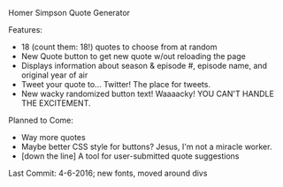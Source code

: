 Homer Simpson Quote Generator

Features:
* 18 (count them: 18!) quotes to choose from at random
* New Quote button to get new quote w/out reloading the page
* Displays information about season & episode #, episode name, and original year of air
* Tweet your quote to... Twitter! The place for tweets.
* New wacky randomized button text! Waaaacky! YOU CAN'T HANDLE THE EXCITEMENT.

Planned to Come:
* Way more quotes
* Maybe better CSS style for buttons? Jesus, I'm not a miracle worker.
* [down the line] A tool for user-submitted quote suggestions

Last Commit: 4-6-2016; new fonts, moved around divs
